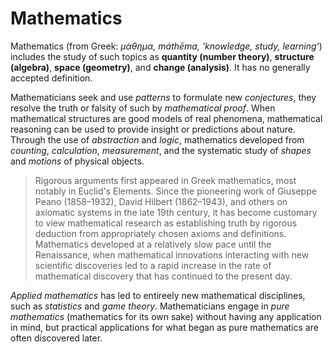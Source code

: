 # Mathematics

Mathematics (from Greek: _μάθημα, máthēma, 'knowledge, study, learning'_) includes the study of such topics as __quantity (number theory)__, __structure (algebra)__, __space (geometry)__, and __change (analysis)__. It has no generally accepted definition.

Mathematicians seek and use _patterns_ to formulate new _conjectures_, they resolve the truth or falsity of such by _mathematical proof_. When mathematical structures are good models of real phenomena, mathematical reasoning can be used to provide insight or predictions about nature. Through the use of _abstraction_ and _logic_, mathematics developed from _counting_, _calculation_, _measurement_, and the systematic study of _shapes_ and _motions_ of physical objects.

> Rigorous arguments first appeared in Greek mathematics, most notably in Euclid's Elements. Since the pioneering work of Giuseppe Peano (1858–1932), David Hilbert (1862–1943), and others on axiomatic systems in the late 19th century, it has become customary to view mathematical research as establishing truth by rigorous deduction from appropriately chosen axioms and definitions. Mathematics developed at a relatively slow pace until the Renaissance, when mathematical innovations interacting with new scientific discoveries led to a rapid increase in the rate of mathematical discovery that has continued to the present day.

_Applied mathematics_ has led to entireely new mathematical disciplines, such as _statistics_ and _game theory_. Mathematicians engage in _pure mathematics_ (mathematics for its own sake) without having any application in mind, but practical applications for what began as pure mathematics are often discovered later.
